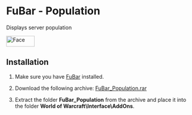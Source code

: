 # FuBar - Population
Displays server population

<img width="76" height="29" alt="Face" src="https://github.com/user-attachments/assets/7470f620-893c-4d75-9db6-cca9cb6ffb35" />

  ## Installation
  1. Make sure you have [FuBar](https://github.com/laytya/FuBar) installed.
  2. Download the following archive: [FuBar_Population.rar](https://github.com/Shellyoung/FuBar_Population/releases/download/2.3/FuBar_Population.rar)
  
  3. Extract the folder	**FuBar_Population** from the archive and place it into the folder **World of Warcraft\Interface\AddOns**.
